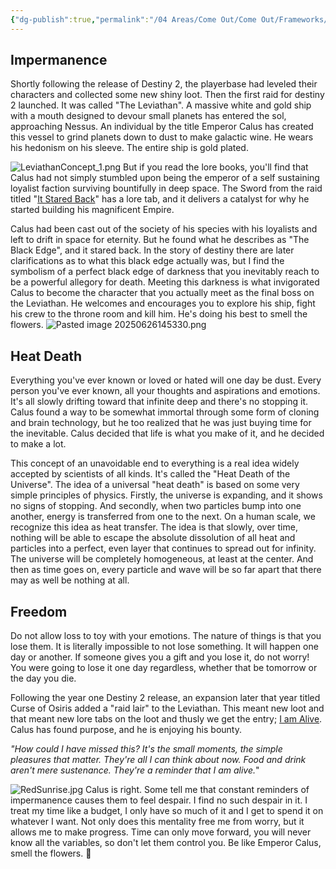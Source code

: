 ```yaml
---
{"dg-publish":true,"permalink":"/04 Areas/Come Out/Come Out/Frameworks/Everything is Impermanent/","tags":["come_out","CopingMechanism","philosophy"],"dgHomeLink":true,"dgShowBacklinks":true,"dgShowTags":true,"noteIcon":"","created":"2025-07-17T21:21:50.418-04:00"}
---
```


## Impermanence
Shortly following the release of Destiny 2, the playerbase had leveled their characters and collected some new shiny loot. Then the first raid for destiny 2 launched. It was called "The Leviathan". A massive white and gold ship with a mouth designed to devour small planets has entered the sol, approaching Nessus. An individual by the title Emperor Calus has created this vessel to grind planets down to dust to make galactic wine. He wears his hedonism on his sleeve. The entire ship is gold plated.

![LeviathanConcept_1.png](/img/user/02%20Creative/Blog/LeviathanConcept_1.png)
But if you read the lore books, you'll find that Calus had not simply stumbled upon being the emperor of a self sustaining loyalist faction surviving bountifully in deep space. The Sword from the raid titled "[It Stared Back](https://www.ishtar-collective.net/entries/it-stared-back#emperor-calus)" has a lore tab, and it delivers a catalyst for why he started building his magnificent Empire.

Calus had been cast out of the society of his species with his loyalists and left to drift in space for eternity. But he found what he describes as "The Black Edge", and it stared back. In the story of destiny there are later clarifications as to what this black edge actually was, but I find the symbolism of a perfect black edge of darkness that you inevitably reach to be a powerful allegory for death. Meeting this darkness is what invigorated Calus to become the character that you actually meet as the final boss on the Leviathan. He welcomes and encourages you to explore his ship, fight his crew to the throne room and kill him. He's doing his best to smell the flowers.
![Pasted image 20250626145330.png](/img/user/Pasted%20image%2020250626145330.png)
## Heat Death
Everything you've ever known or loved or hated will one day be dust. Every person you've ever known, all your thoughts and aspirations and emotions. It's all slowly drifting toward that infinite deep and there's no stopping it. Calus found a way to be somewhat immortal through some form of cloning and brain technology, but he too realized that he was just buying time for the inevitable. Calus decided that life is what you make of it, and he decided to make a lot.

This concept of an unavoidable end to everything is a real idea widely accepted by scientists of all kinds. It's called the "Heat Death of the Universe". The idea of a universal "heat death" is based on some very simple principles of physics. Firstly, the universe is expanding, and it shows no signs of stopping. And secondly, when two particles bump into one another, energy is transferred from one to the next. On a human scale, we recognize this idea as heat transfer. The idea is that slowly, over time, nothing will be able to escape the absolute dissolution of all heat and particles into a perfect, even layer that continues to spread out for infinity. The universe will be completely homogeneous, at least at the center. And then as time goes on, every particle and wave will be so far apart that there may as well be nothing at all.
## Freedom
Do not allow loss to toy with your emotions. The nature of things is that you lose them. It is literally impossible to not lose something. It will happen one day or another. If someone gives you a gift and you lose it, do not worry! You were going to lose it one day regardless, whether that be tomorrow or the day you die.

Following the year one Destiny 2 release, an expansion later that year titled Curse of Osiris added a "raid lair" to the Leviathan. This meant new loot and that meant new lore tabs on the loot and thusly we get the entry; [I am Alive](https://www.ishtar-collective.net/entries/i-am-alive). Calus has found purpose, and he is enjoying his bounty. 

*"How could I have missed this? It's the small moments, the simple pleasures that matter. They're all I can think about now. Food and drink aren't mere sustenance. They're a reminder that I am alive.*"

![RedSunrise.jpg](/img/user/RedSunrise.jpg)
Calus is right. Some tell me that constant reminders of impermanence causes them to feel despair. I find no such despair in it. I treat my time like a budget, I only have so much of it and I get to spend it on whatever I want. Not only does this mentality free me from worry, but it allows me to make progress. Time can only move forward, you will never know all the variables, so don't let them control you. Be like Emperor Calus, smell the flowers. 🪻